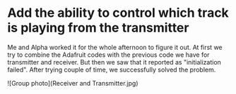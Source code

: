 # Add the ability to control which track is playing from the transmitter

Me and Alpha worked it for the whole afternoon to figure it out. At first we try to combine the Adafruit codes with the previous code we have for transmitter and receiver. But then we saw that it reported as "initialization failed".
After trying couple of time, we successfully solved the problem.

![Group photo](Receiver and Transmitter.jpg)
